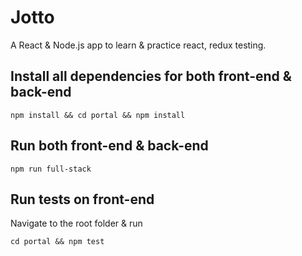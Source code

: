 # Jotto

A React & Node.js app to learn & practice react, redux testing.

## Install all dependencies for both front-end & back-end

```
npm install && cd portal && npm install
```

## Run both front-end & back-end

```
npm run full-stack
```

## Run tests on front-end

Navigate to the root folder & run

```
cd portal && npm test
```
